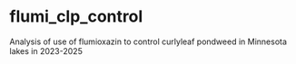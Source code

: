 # flumi_clp_control
Analysis of use of flumioxazin to control curlyleaf pondweed in Minnesota lakes in 2023-2025
